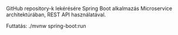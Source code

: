 GitHub repository-k lekérésére Spring Boot alkalmazás Microservice architektúrában, REST API használatával.

Futtatás:
./mvnw spring-boot:run
